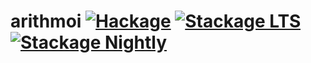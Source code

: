 # arithmoi [![Hackage](http://img.shields.io/hackage/v/arithmoi.svg)](https://hackage.haskell.org/package/arithmoi) [![Stackage LTS](http://stackage.org/package/arithmoi/badge/lts)](http://stackage.org/lts/package/arithmoi) [![Stackage Nightly](http://stackage.org/package/arithmoi/badge/nightly)](http://stackage.org/nightly/package/arithmoi)
